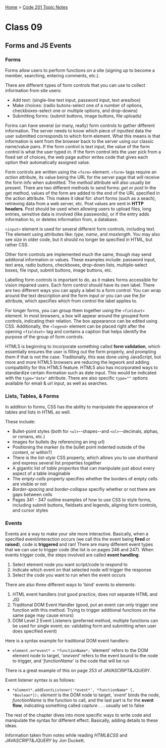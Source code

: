 [Home](README.md) > [Code 201 Topic Notes](201topicNotes.md)

# Class 09

## Forms and JS Events

### Forms

Forms allow users to perform functions on a site (signing up to become a member, searching, entering comments, etc.).

There are different types of form controls that you can use to collect information from site users:

- Add text: (single-line text input, password input, text area/box)
- Make choices: (radio butons-select one of a number of options, checkboxes-select one or multiple options, and drop-downs)
- Submitting forms: (submit buttons, image buttons, file uploads)

Forms can have several (or many, really) form controls to gather different information.
The server needs to know which piece of inputted data the user submitted corresponds to which form element.
What this means is that information is sent from the browser back to the server using our classic name/value pairs.
If the form control is text input, the value of the form control is what the user typed in.
If the form control lets the user pick from a fixed set of choices, the web page author writes code that gives each option their automatically assigned value.

Form controls are written using the `<form>` element.
`<form>` tags require an *action* attribute, its value being the URL for the server page that will receive the form info when submitted.
The *method* attribute will also usually be present.
There are two different methods to send forms: *get* or *post*
In the get method, values of the form are added to the end of the URL specified in the action attribute.
This makes it ideal for: short forms (such as a seach), retrieving data from a web server, etc.
Post values are sent in **HTTP headers**.
Post should be used when allowing users to upload files, long entries, sensitive data is involved (like passwords), or if the entry adds information to, or deletes information from, a database.

`<input>` element is used for several different form controls, including text.
The element using attributes like: *type*, *name*, and *maxlength*.
You may also see *size* in older code, but it should no longer be specified in HTML, but rather CSS.

Other form controls are implemented much the same, though may send additonal information or values.
These examples include: password input, text area, radio buttons, checkboxes, drop-down lists, multiple-select boxes, file input, submit buttons, image buttons, etc.

Labelling form controls is important to do, as it makes forms accessible for vision impaired users.
Each form control should have its own label.
There are two different ways you can apply a label to a form control:
You can wrap around the text description and the form input *or* you can use the *for* attribute, which specifies which from control the label applies to.

For longer forms, you can group them together using the `<fieldset>` element.
In most browsers, a box will appear around the grouped form controls, indicating their relation.
The box appearance can be edited using CSS.
Additionally, the `<legend>` element can be placed right after the opening `<fieldset>` tag and contains a caption that helps identify the purpose of the group of form controls.

HTML5 is beginning to incorporate something called **form validation**, which essentially ensures the user is filling out the form properly, and prompting them if that is not the case.
Traditonally, this was done using JavaScript, but more and more HTML5 browsers are reducing the legwork and adding compatbility for this HTML5 feature.
HTML5 also has incorporated ways to standardize certain iformation such as date input.
This would be indicated with the `type="date"` attribute.
There are also specific `type=""` options available for email & url input, as well as searches.

### Lists, Tables, & Forms

In addition to forms, CSS has the ability to manipulate the appearance of tables and lists in HTML as well.

These include:

- Bullet-point styles (both for `<ul>`--shapes--and `<ol>`--decimals, alphas, or romans, etc.)
- Images for bullets (by referencing an img url)
- Positioning the marker (is the bullet point indented outside of the content, or within?)
- There is the *list-style* CSS property, which allows you to use shorthand and express several list properties together
- A gigantic list of *table properites* that can manipulate just about every aspect of a table imaginable
- The *empty-cells* property specifies whether the borders of empty cells are visible or not
- *Border-spacing* and *border-collapse* specifiy whether or not there are gaps between cells
- Pages 341 - 347 outline examples of how to use CSS to style forms, including submit buttons, fieldsets and legends, aligning form controls, and cursor styles

### Events

Events are a way to make your site more interactive.
Basically, when a specified event/interaction occurs (we call this the event being **fired** or **raised**), code is **triggered** and ran!
There are many different event types that we can use to trigger code (the list is on pages 246 and 247).
When events trigger code, the steps involved are called **event handling**.

1. Select element node you want script/code to respond to
2. Indicate which event on that selected node will trigger the response
3. Select the code you want to run when the event occurs

There are also three different ways to 'bind' events to elements:

1. HTML event handlers (not good practice, does not separate HTML and JS)
2. Traditonal DOM Event Handler (good, put an event can only trigger one function with this method. Trying to trigger additional functions on the same page may cause errors)
3. DOM Level 2 Event Listeners (preferred method, multiple functions can be used for single event; ex: validating form and submitting when user does specified event)

Here is a syntax example for traditional DOM event handlers:

- `element.on*event* = *functionName*;` 'element' refers to the DOM element node to target, 'on*event*' refers to the event bound to the node to trigger, and '*functionName*' is the code that will be run

There is a great example of this on page 253 of *JAVASCRIPT&JQUERY*.

Event listener syntax is as follows:

- `*element*.addEventListener('*event*', *functionName* [, *Boolean*]);` *element* is the DOM node to target, '*event*' binds the node, *functionName* is the function to call, and the last part is for the **event flow**, indicating something called *capture* . . . usually set to false

The rest of the chapter dives into more specific ways to write code and manipulate the syntax for different effect.
Basically, adding details to these ideas.

Information taken from notes while reading *HTML&CSS* and *JAVASCRIPT&JQUERY* by Jon Duckett.
